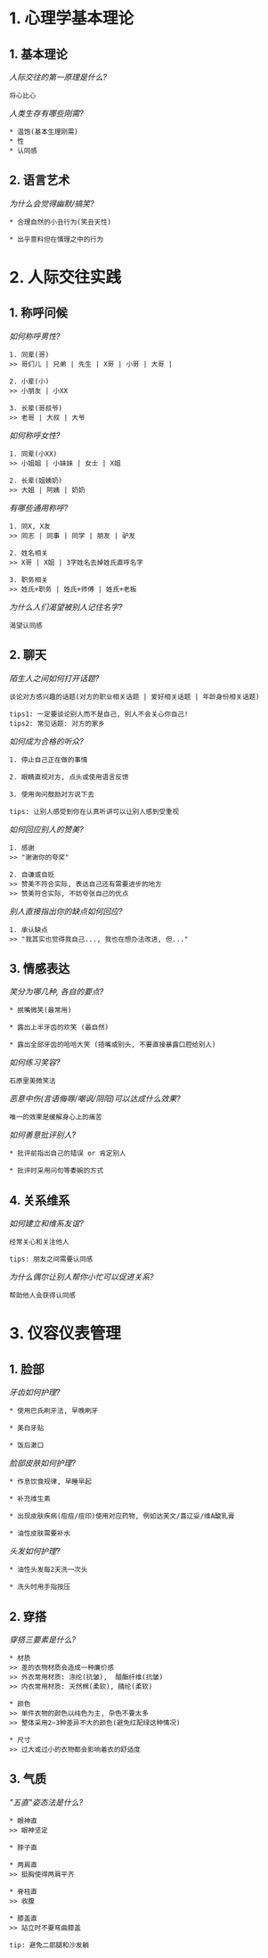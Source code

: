# 1. 心理学基本理论

## 1. 基本理论

_人际交往的第一原理是什么?_

```
将心比心
```

_人类生存有哪些刚需?_

```
* 温饱(基本生理刚需)
* 性
* 认同感
```

## 2. 语言艺术

_为什么会觉得幽默/搞笑?_

```
* 合理自然的小丑行为(笑丑天性)

* 出乎意料但在情理之中的行为
```

# 2. 人际交往实践

## 1. 称呼问候

_如何称呼男性?_

```
1. 同辈(哥)
>> 哥们儿 | 兄弟 | 先生 | X哥 | 小哥 | 大哥 |

2. 小辈(小)
>> 小朋友 | 小XX

3. 长辈(哥叔爷)
>> 老哥 | 大叔 | 大爷
```

_如何称呼女性?_

```
1. 同辈(小XX)
>> 小姐姐 | 小妹妹 | 女士 | X姐

2. 长辈(姐姨奶)
>> 大姐 | 阿姨 | 奶奶
```

_有哪些通用称呼?_

```
1. 同X, X友
>> 同志 | 同事 | 同学 | 朋友 | 驴友

2. 姓名相关
>> X哥 | X姐 | 3字姓名去掉姓氏直呼名字

3. 职务相关
>> 姓氏+职务 | 姓氏+师傅 | 姓氏+老板
```

_为什么人们渴望被别人记住名字?_

```
渴望认同感
```

## 2. 聊天

_陌生人之间如何打开话题?_

```
谈论对方感兴趣的话题(对方的职业相关话题 | 爱好相关话题 | 年龄身份相关话题)

tips1: 一定要谈论别人而不是自己, 别人不会关心你自己!
tips2: 常见话题: 对方的家乡
```

_如何成为合格的听众?_

```
1. 停止自己正在做的事情

2. 眼睛直视对方, 点头或使用语言反馈

3. 使用询问鼓励对方说下去

tips: 让别人感受到你在认真听讲可以让别人感到受重视
```

_如何回应别人的赞美?_

```
1. 感谢
>> "谢谢你的夸奖"

2. 自谦或自贬
>> 赞美不符合实际, 表达自己还有需要进步的地方
>> 赞美符合实际, 不妨夸张自己的优点
```

_别人直接指出你的缺点如何回应?_

```
1. 承认缺点
>> "我其实也觉得我自己..., 我也在想办法改进, 但..."
```

## 3. 情感表达

_笑分为哪几种, 各自的要点?_

```
* 抿嘴微笑(最常用)

* 露出上半牙齿的欢笑 (最自然)

* 露出全部牙齿的哈哈大笑 (捂嘴或别头, 不要直接暴露口腔给别人)
```

_如何练习笑容?_

```
石原里美微笑法
```

_恶意中伤(言语侮辱/嘲讽/阴阳)可以达成什么效果?_

```
唯一的效果是缓解身心上的痛苦
```

_如何善意批评别人?_

```
* 批评前指出自己的错误 or 肯定别人

* 批评时采用问句等委婉的方式
```

## 4. 关系维系

_如何建立和维系友谊?_

```
经常关心和关注他人

tips: 朋友之间需要认同感
```

_为什么偶尔让别人帮你小忙可以促进关系?_

```
帮助他人会获得认同感
```

# 3. 仪容仪表管理

## 1. 脸部

_牙齿如何护理?_

```
* 使用巴氏刷牙法, 早晚刷牙

* 美白牙贴

* 饭后漱口
```

_脸部皮肤如何护理?_

```
* 作息饮食规律, 早睡早起

* 补充维生素

* 出现皮肤疾病(痘痘/痘印)使用对应药物, 例如达芙文/喜辽妥/维A酸乳膏

* 油性皮肤需要补水
```

_头发如何护理?_

```
* 油性头发每2天洗一次头

* 洗头时用手指按压
```

## 2. 穿搭

_穿搭三要素是什么?_

```
* 材质
>> 差的衣物材质会造成一种廉价感
>> 外衣常用材质: 涤纶(抗皱),  醋酯纤维(抗皱)
>> 内衣常用材质: 天然棉(柔软), 腈纶(柔软)

* 颜色
>> 单件衣物的颜色以纯色为主, 杂色不要太多
>> 整体采用2~3种差异不大的颜色(避免红配绿这种情况)

* 尺寸
>> 过大或过小的衣物都会影响着衣的舒适度
```

## 3. 气质

_"五直"姿态法是什么?_

```
* 眼神直
>> 眼神坚定

* 脖子直

* 两肩直
>> 挺胸使得两肩平齐

* 脊柱直
>> 收腹

* 膝盖直
>> 站立时不要弯曲膝盖

tip: 避免二郎腿和沙发躺
```
